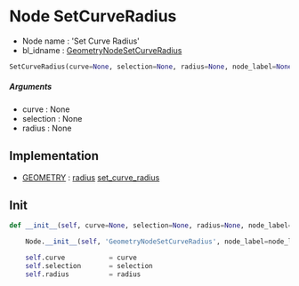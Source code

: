 # Node SetCurveRadius

- Node name : 'Set Curve Radius'
- bl_idname : [GeometryNodeSetCurveRadius](https://docs.blender.org/api/current/bpy.types.GeometryNodeSetCurveRadius.html)


``` python
SetCurveRadius(curve=None, selection=None, radius=None, node_label=None, node_color=None, **kwargs)
```
##### Arguments

- curve : None
- selection : None
- radius : None

## Implementation

- [GEOMETRY](/docs/GeoNodes/socket_GEOMETRY.md) : [radius](/docs/GeoNodes/socket_GEOMETRY.md#radius) [set_curve_radius](/docs/GeoNodes/socket_GEOMETRY.md#set_curve_radius)

## Init

``` python
def __init__(self, curve=None, selection=None, radius=None, node_label=None, node_color=None, **kwargs):

    Node.__init__(self, 'GeometryNodeSetCurveRadius', node_label=node_label, node_color=node_color, **kwargs)

    self.curve           = curve
    self.selection       = selection
    self.radius          = radius
```
